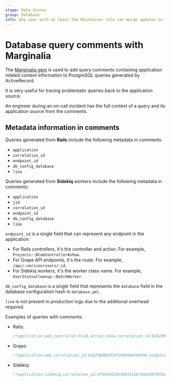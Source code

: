 ```yaml
---
stage: Data Stores
group: Database
info: Any user with at least the Maintainer role can merge updates to this content. For details, see https://docs.gitlab.com/ee/development/development_processes.html#development-guidelines-review.
---
```


# Database query comments with Marginalia

The [Marginalia gem](https://github.com/basecamp/marginalia) is used to add
query comments containing application related context information to PostgreSQL
queries generated by ActiveRecord.

It is very useful for tracing problematic queries back to the application source.

An engineer during an on-call incident has the full context of a query
and its application source from the comments.

## Metadata information in comments

Queries generated from **Rails** include the following metadata in comments:

- `application`
- `correlation_id`
- `endpoint_id`
- `db_config_database`
- `line`

Queries generated from **Sidekiq** workers include the following metadata
in comments:

- `application`
- `jid`
- `correlation_id`
- `endpoint_id`
- `db_config_database`
- `line`

`endpoint_id` is a single field that can represent any endpoint in the application:

- For Rails controllers, it's the controller and action. For example, `Projects::BlobController#show`.
- For Grape API endpoints, it's the route. For example, `/api/:version/users/:id`.
- For Sidekiq workers, it's the worker class name. For example, `UserStatusCleanup::BatchWorker`.

`db_config_database` is a single field that represents the `database` field in the database configuration hash in `database.yml`.

`line` is not present in production logs due to the additional overhead required.

Examples of queries with comments:

- Rails:

  ```sql
  /*application:web,controller:blob,action:show,correlation_id:01EZVMR923313VV44ZJDJ7PMEZ,endpoint_id:Projects::BlobController#show,db_config_database:gitlabhq_production*/ SELECT "routes".* FROM "routes" WHERE "routes"."source_id" = 75 AND "routes"."source_type" = 'Namespace' LIMIT 1
  ```

- Grape:

  ```sql
  /*application:web,correlation_id:01EZVN0DAYGJF5XHG9N4VX8FAH,endpoint_id:/api/:version/users/:id,db_config_database:gitlabhq_production*/ SELECT COUNT(*) FROM "users" INNER JOIN "user_follow_users" ON "users"."id" = "user_follow_users"."followee_id" WHERE "user_follow_users"."follower_id" = 1
  ```

- Sidekiq:

  ```sql
  /*application:sidekiq,correlation_id:df643992563683313bc0a0288fb55e23,jid:15fbc506590c625d7664b074,endpoint_id:UserStatusCleanup::BatchWorker,db_config_database:gitlabhq_production,line:/app/workers/user_status_cleanup/batch_worker.rb:19:in `perform'*/ SELECT $1 AS one FROM "user_statuses" WHERE "user_statuses"."clear_status_at" <= $2 LIMIT $3
  ```
